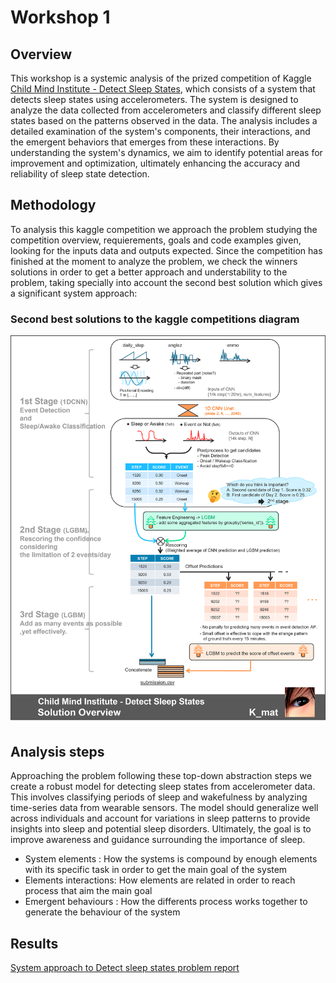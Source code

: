 # Workshop 1

## Overview

This workshop is a systemic analysis of the prized competition of Kaggle [Child Mind Institute - Detect Sleep States](https://www.kaggle.com/competitions/child-mind-institute-detect-sleep-states), which consists of a system that detects
sleep states using accelerometers. The system is designed to analyze the data collected from accelerometers and
classify different sleep states based on the patterns observed in the data. The analysis includes a detailed examination
of the system's components, their interactions, and the emergent behaviors that emerges from these interactions.
By understanding the system's dynamics, we aim to identify potential areas for improvement and optimization, 
ultimately enhancing the accuracy and reliability of sleep state detection.

## Methodology

To analysis this kaggle competition we approach the problem studying the competition overview, requierements, goals and code 
examples given, looking for the inputs data and outputs expected. Since the competition has finished at the moment to analyze the problem, we check the winners solutions in order to get a better approach and understability to the problem, taking specially into account the second best solution which gives a significant system approach:

### Second best solutions to the kaggle competitions diagram

![Second-best-solution](/Workshop/Workshop1/second-solution-diagram.png)

## Analysis steps

Approaching the problem following these top-down abstraction steps we create a robust model for detecting sleep states from accelerometer data. This involves classifying periods of sleep and wakefulness by analyzing time-series data from wearable sensors. The model should generalize well across individuals and account for variations in sleep patterns to provide insights into sleep and potential sleep disorders. Ultimately, the goal is to improve awareness and guidance surrounding the importance of sleep.

- System elements : How the systems is compound by enough elements with its specific task in order to get the main goal of the system
- Elements interactions: How elements are related in order to reach process that aim the main goal
- Emergent behaviours : How the differents process works together to generate the behaviour of the system

## Results

[System approach to Detect sleep states problem report](/Workshop/Workshop1/Workshop1.pdf) 
